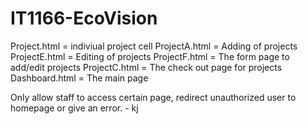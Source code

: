 # IT1166-EcoVision

Project.html = indiviual project cell
ProjectA.html = Adding of projects
ProjectE.html = Editing of projects
ProjectF.html = The form page to add/edit projects
ProjectC.html = The check out page for projects
Dashboard.html = The main page


Only allow staff to access certain page, redirect unauthorized user to homepage or give an error. - kj